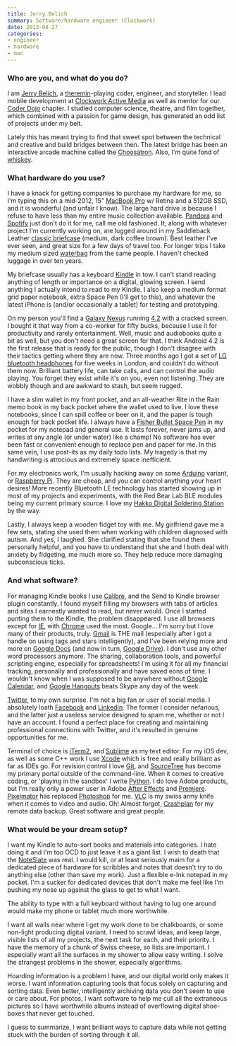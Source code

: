 ```yaml
---
title: Jerry Belich
summary: Software/hardware engineer (Clockwork)
date: 2013-08-27
categories:
- engineer
- hardware
- mac
---
```


### Who are you, and what do you do?

I am [Jerry Belich](http://www.monkeytheater.com "Jerry's projects website."), a [theremin](http://en.wikipedia.org/wiki/Theremin "The Wikipedia entry for Theremin.")-playing coder, engineer, and storyteller. I lead mobile development at [Clockwork Active Media](http://www.clockwork.net "Clockwork's website.") as well as mentor for our [Coder Dojo](http://www.coderdojotc.org "A chapter of the group teaching kids to write code.") chapter. I studied computer science, theatre, and film together, which combined with a passion for game design, has generated an odd list of projects under my belt.

Lately this has meant trying to find that sweet spot between the technical and creative and build bridges between then. The latest bridge has been an interactive arcade machine called the [Choosatron](http://choosatron.com/ "An interactive fiction hardware device."). Also, I'm quite fond of [whiskey](http://www.bulleitbourbon.com/ "Jerry's favourite whiskey.").

### What hardware do you use?

I have a knack for getting companies to purchase my hardware for me, so I'm typing this on a mid-2012, 15" [MacBook Pro][macbook-pro] w/ Retina and a 512GB SSD, and it is wonderful (and unfair I know). The large hard drive is because I refuse to have less than my entire music collection available. [Pandora][] and [Spotify][] just don't do it for me, call me old fashioned. It, along with whatever project I'm currently working on, are lugged around in my Saddleback Leather [classic briefcase][classic-briefcase] (medium, dark coffee brown). Best leather I've ever seen, and great size for a few days of travel too. For longer trips I take my medium sized [waterbag][] from the same people. I haven't checked luggage in over ten years.

My briefcase usually has a keyboard [Kindle][] in tow. I can't stand reading anything of length or importance on a digital, glowing screen. I send anything I actually intend to read to my Kindle. I also keep a medium format grid paper notebook, extra Space Pen (I'll get to this), and whatever the latest iPhone is (and/or occasionally a tablet) for testing and prototyping.

On my person you'll find a [Galaxy Nexus][galaxy-nexus] running [4.2][android] with a cracked screen. I bought it that way from a co-worker for fifty bucks, because I use it for productivity and rarely entertainment. Well, music and audiobooks quite a bit as well, but you don't need a great screen for that. I think Android 4.2 is the first release that is ready for the public, though I don't disagree with their tactics getting where they are now. Three months ago I got a set of [LG bluetooth headphones][tone-plus] for five weeks in London, and couldn't do without them now. Brilliant battery life, can take calls, and can control the audio playing. You forget they exist while it's on you, even not listening. They are wobbly though and are awkward to stash, but seem rugged.

I have a slim wallet in my front pocket, and an all-weather Rite in the Rain memo book in my back pocket where the wallet used to live. I love these notebooks, since I can spill coffee or beer on it, and the paper is tough enough for back pocket life. I always have a [Fisher Bullet Space Pen][bullet] in my pocket for my notepad and general use. It lasts forever, never jams up, and writes at any angle (or under water) like a champ! No software has ever been fast or convenient enough to replace pen and paper for me. In this same vein, I use post-its as my daily todo lists. My tragedy is that my handwriting is atrocious and extremely space inefficient.

For my electronics work, I'm usually hacking away on some [Arduino][] variant, or [Raspberry Pi][raspberry-pi]. They are cheap, and you can control anything your heart desires! More recently Bluetooth LE technology has started showing up in most of my projects and experiments, with the Red Bear Lab BLE modules being my current primary source. I love my [Hakko Digital Soldering Station][fx888d-23by] by the way.

Lastly, I always keep a wooden fidget toy with me. My girlfriend gave me a few sets, stating she used them when working with children diagnosed with autism. And yes, I laughed. She clarified stating that she found them personally helpful, and you have to understand that she and I both deal with anxiety by fidgeting, me much more so. They help reduce more damaging subconscious ticks.

### And what software?

For managing Kindle books I use [Calibre][], and the Send to Kindle browser plugin constantly. I found myself filling my browsers with tabs of articles and sites I earnestly wanted to read, but never would. Once I started punting them to the Kindle, the problem disappeared. I use all browsers except for [IE][internet-explorer], with [Chrome][] used the most. Google... I'm sorry but I love many of their products, truly. [Gmail][] is THE mail (especially after I got a handle on using tags and stars intelligently), and I've been relying more and more on [Google Docs][google-docs] (and now in turn, [Google Drive][google-drive]). I don't use any other word processors anymore. The sharing, collaboration tools, and powerful scripting engine, especially for spreadsheets! I'm using it for all my financial tracking, personally and professionally and have saved eons of time. I wouldn't know when I was supposed to be anywhere without [Google Calendar][google-calendar], and [Google Hangouts][google-hangouts] beats Skype any day of the week.

[Twitter](https://twitter.com/choosatron "Jerry's Twitter account."), to my own surprise. I'm not a big fan or user of social media. I absolutely loath [Facebook][] and [LinkedIn][]. The former I consider nefarious, and the latter just a useless service designed to spam me, whether or not I have an account. I found a perfect place for creating and maintaining professional connections with Twitter, and it's resulted in genuine opportunities for me.

Terminal of choice is [iTerm2][], and [Sublime][sublime-text] as my text editor. For my iOS dev, as well as some C++ work I use [Xcode][] which is free and really brilliant as far as IDEs go. For revision control I love [Git][], and [SourceTree][] has become my primary portal outside of the command-line. When it comes to creative coding, or 'playing in the sandbox' I write [Python][]. I do love Adobe products, but I'm really only a power user in Adobe [After Effects][after-effects] and [Premiere][]. [Pixelmator][] has replaced [Photoshop][] for me. [VLC][] is my swiss army knife when it comes to video and audio. Oh! Almost forgot, [Crashplan][] for my remote data backup. Great software and great people.

### What would be your dream setup?

I want my Kindle to auto-sort books and materials into categories. I hate doing it and I'm too OCD to just leave it as a giant list. I wish to death that the [NoteSlate][] was real. I would kill, or at least seriously maim for a dedicated piece of hardware for scribbles and notes that doesn't try to do anything else (other than save my work). Just a flexible e-Ink notepad in my pocket. I'm a sucker for dedicated devices that don't make me feel like I'm pushing my nose up against the glass to get to what I want.

The ability to type with a full keyboard without having to lug one around would make my phone or tablet much more worthwhile.

I want all walls near where I get my work done to be chalkboards, or some non-light producing digital variant. I need to scrawl ideas, and keep large, visible lists of all my projects, the next task for each, and their priority. I have the memory of a chunk of Swiss cheese, so lists are important. I especially want all the surfaces in my shower to allow easy writing. I solve the strangest problems in the shower, especially algorithms.

Hoarding information is a problem I have, and our digital world only makes it worse. I want information capturing tools that focus solely on capturing and sorting data. Even better, intelligently archiving data you don't seem to use or care about. For photos, I want software to help me cull all the extraneous pictures so I have worthwhile albums instead of overflowing digital shoe-boxes that never get touched.

I guess to summarize, I want brilliant ways to capture data while not getting stuck with the burden of sorting through it all.

[after-effects]: https://www.adobe.com/products/aftereffects.html "Motion graphics and video editing software."
[android]: https://developers.google.com/android/?csw=1 "A mobile phone platform."
[arduino]: https://www.arduino.cc/ "Open-source prototyping hardware."
[bullet]: http://web.archive.org/web/20230403225832/https://www.spacepen.com/bullet.aspx "A space pen."
[calibre]: https://calibre-ebook.com/ "An ebook library management tool."
[chrome]: https://www.google.com/intl/en/chrome/ "A WebKit-based browser, where each tab runs in its own thread."
[classic-briefcase]: https://saddlebackleather.com/mens-leather-briefcases-satchels/ "A leather bag."
[crashplan]: https://www.crashplan.com/en-us/ "An online backup service."
[facebook]: https://www.facebook.com/ "A social networking site."
[fx888d-23by]: http://web.archive.org/web/20221206173154/https://www.amazon.com/Hakko-FX888D-23BY-Digital-Soldering-FX-888D/dp/B00ANZRT4M/ "A digital soldering iron."
[galaxy-nexus]: http://web.archive.org/web/20210205175044/http://www.google.com/nexus/ "An Android-based smartphone."
[git]: https://git-scm.com/ "A version control system."
[gmail]: https://mail.google.com/mail/u/0/ "Web-based email."
[google-calendar]: https://en.wikipedia.org/wiki/Google_Calendar "A web-based calendar client."
[google-docs]: https://en.wikipedia.org/wiki/Google_Docs "A web-based office suite."
[google-drive]: http://web.archive.org/web/20220127131904/https://accounts.google.com/ServiceLogin?service=wise "A cloud storage service."
[google-hangouts]: https://mail.google.com/chat "A voice, video and text chat service."
[internet-explorer]: https://en.wikipedia.org/wiki/Internet_Explorer "A PC web browser."
[iterm2]: https://iterm2.com/ "An alternative terminal application for Mac OS X."
[kindle]: http://web.archive.org/web/20230315012831/http://www.amazon.com/Kindle-Ereader-ebook-reader/dp/B007HCCNJU/ "A digital book reader."
[linkedin]: http://web.archive.org/web/20230524165120/https://www.linkedin.com/ "A business-focused social network."
[macbook-pro]: https://www.apple.com/macbook-pro/ "A laptop."
[noteslate]: http://www.noteslate.com "A not-yet-real e-ink tablet device."
[pandora]: http://www.pandora.com/restricted "A personalised Internet radio station."
[photoshop]: https://www.adobe.com/products/photoshop.html "A bitmap image editor."
[pixelmator]: http://web.archive.org/web/20230419034642/https://www.pixelmator.com/mac/ "An image editor for the Mac."
[premiere]: https://www.adobe.com/products/premiere.html "A video editing suite."
[python]: https://www.python.org/ "An interpreted scripting language."
[raspberry-pi]: https://en.wikipedia.org/wiki/Raspberry_Pi "A single-board hackable computer."
[sourcetree]: https://www.sourcetreeapp.com/ "A Mac GUI client for Git, Subversion and Mercurial."
[spotify]: https://open.spotify.com/__noul__?pfhp=2c2ccb58-8a92-4713-a1c0-8b43b3090b49 "A music streaming service."
[sublime-text]: http://www.sublimetext.com/ "A coder's text editor."
[tone-plus]: http://web.archive.org/web/20230502080732/https://www.lg.com/us/bluetooth-headsets-headphones/lg-HBS-730-tone-plus "Bluetooth headphones."
[vlc]: http://www.videolan.org/vlc/ "An open-source media player."
[waterbag]: https://saddlebackleather.com/leather-duffle-bag-water "A leather bag."
[xcode]: https://en.wikipedia.org/wiki/Xcode "An IDE for Mac developers."
